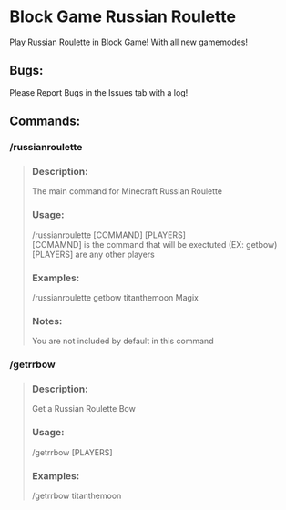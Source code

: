 # Block Game Russian Roulette

Play Russian Roulette in Block Game! With all new gamemodes!

## Bugs:

Please Report Bugs in the Issues tab with a log!

## Commands:

 ### /russianroulette  
>### Description:
> The main command for Minecraft Russian Roulette  
> ### Usage:  
> /russianroulette [COMMAND] [PLAYERS]  
> [COMAMND] is the command that will be exectuted (EX: getbow)  
> [PLAYERS] are any other players
> ### Examples:  
> /russianroulette getbow titanthemoon Magix
> ### Notes:
> You are not included by default in this command
### /getrrbow
>### Description:
> Get a Russian Roulette Bow
> ### Usage:
> /getrrbow [PLAYERS]
> ### Examples:
> /getrrbow titanthemoon
